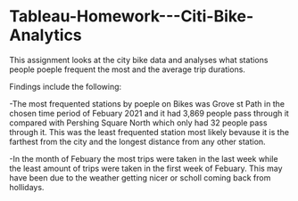 # Tableau-Homework---Citi-Bike-Analytics
This assignment looks at the city bike data and analyses what stations people poeple frequent the most and the average trip durations. 

Findings include the following: 

  -The most frequented stations by poeple on Bikes was Grove st Path in the chosen time period of Febuary 2021 and it had 3,869 people pass through it compared with Pershing Square North which only had 32 people pass through it. This was the least frequented station most likely bevause it is the farthest from the city and the longest distance from any other station. 
  
  -In the month of Febuary the most trips were taken in the last week while the least amount of trips were taken in the first week of Febuary. This may have been due to the weather getting nicer or scholl coming back from hollidays. 
